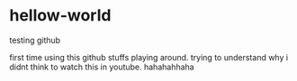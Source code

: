 # hellow-world
testing github

first time using this github stuffs
playing around.
trying to understand
why i didnt think to watch this in youtube. hahahahhaha
